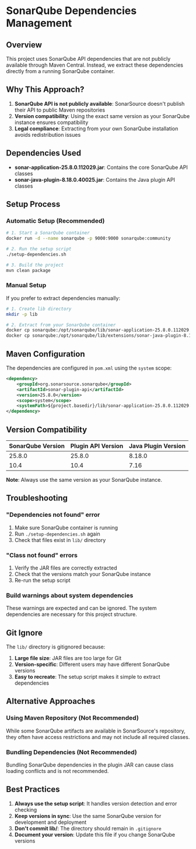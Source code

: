 # SonarQube Dependencies Management

## Overview

This project uses SonarQube API dependencies that are not publicly available through Maven Central. Instead, we extract these dependencies directly from a running SonarQube container.

## Why This Approach?

1. **SonarQube API is not publicly available**: SonarSource doesn't publish their API to public Maven repositories
2. **Version compatibility**: Using the exact same version as your SonarQube instance ensures compatibility
3. **Legal compliance**: Extracting from your own SonarQube installation avoids redistribution issues

## Dependencies Used

- **sonar-application-25.8.0.112029.jar**: Contains the core SonarQube API classes
- **sonar-java-plugin-8.18.0.40025.jar**: Contains the Java plugin API classes

## Setup Process

### Automatic Setup (Recommended)

```bash
# 1. Start a SonarQube container
docker run -d --name sonarqube -p 9000:9000 sonarqube:community

# 2. Run the setup script
./setup-dependencies.sh

# 3. Build the project
mvn clean package
```

### Manual Setup

If you prefer to extract dependencies manually:

```bash
# 1. Create lib directory
mkdir -p lib

# 2. Extract from your SonarQube container
docker cp sonarqube:/opt/sonarqube/lib/sonar-application-25.8.0.112029.jar lib/
docker cp sonarqube:/opt/sonarqube/lib/extensions/sonar-java-plugin-8.18.0.40025.jar lib/
```

## Maven Configuration

The dependencies are configured in `pom.xml` using the `system` scope:

```xml
<dependency>
    <groupId>org.sonarsource.sonarqube</groupId>
    <artifactId>sonar-plugin-api</artifactId>
    <version>25.8.0</version>
    <scope>system</scope>
    <systemPath>${project.basedir}/lib/sonar-application-25.8.0.112029.jar</systemPath>
</dependency>
```

## Version Compatibility

| SonarQube Version | Plugin API Version | Java Plugin Version |
|-------------------|-------------------|-------------------|
| 25.8.0           | 25.8.0           | 8.18.0           |
| 10.4             | 10.4             | 7.16              |

**Note**: Always use the same version as your SonarQube instance.

## Troubleshooting

### "Dependencies not found" error

1. Make sure SonarQube container is running
2. Run `./setup-dependencies.sh` again
3. Check that files exist in `lib/` directory

### "Class not found" errors

1. Verify the JAR files are correctly extracted
2. Check that the versions match your SonarQube instance
3. Re-run the setup script

### Build warnings about system dependencies

These warnings are expected and can be ignored. The system dependencies are necessary for this project structure.

## Git Ignore

The `lib/` directory is gitignored because:

1. **Large file size**: JAR files are too large for Git
2. **Version-specific**: Different users may have different SonarQube versions
3. **Easy to recreate**: The setup script makes it simple to extract dependencies

## Alternative Approaches

### Using Maven Repository (Not Recommended)

While some SonarQube artifacts are available in SonarSource's repository, they often have access restrictions and may not include all required classes.

### Bundling Dependencies (Not Recommended)

Bundling SonarQube dependencies in the plugin JAR can cause class loading conflicts and is not recommended.

## Best Practices

1. **Always use the setup script**: It handles version detection and error checking
2. **Keep versions in sync**: Use the same SonarQube version for development and deployment
3. **Don't commit lib/**: The directory should remain in `.gitignore`
4. **Document your version**: Update this file if you change SonarQube versions
